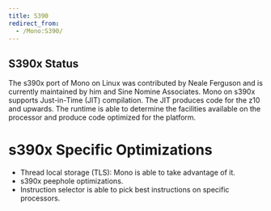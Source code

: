 ```yaml
---
title: S390
redirect_from:
  - /Mono:S390/
---
```


S390x Status
------------

The s390x port of Mono on Linux was contributed by Neale Ferguson and is currently maintained by him and Sine Nomine Associates. Mono on s390x supports Just-in-Time (JIT) compilation. The JIT produces code for the z10 and upwards. The runtime is able to determine the facilities available on the processor and produce code optimized for the platform.

s390x Specific Optimizations
============================

-   Thread local storage (TLS): Mono is able to take advantage of it.
-   s390x peephole optimizations.
-   Instruction selector is able to pick best instructions on specific processors.
